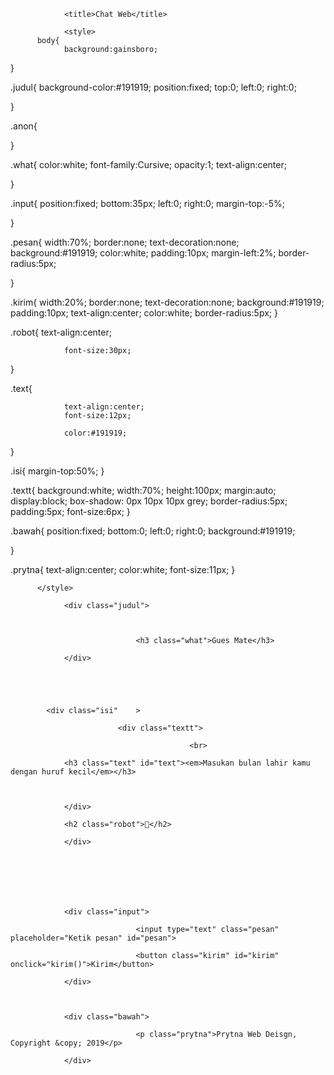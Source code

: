 

<html lang="in">

<head>

				<title>Chat Web</title>

				<style>
          body{
				background:gainsboro;
}


.judul{
				background-color:#191919;
				position:fixed;
				top:0;
				left:0;
				right:0;
				
				
}

.anon{
				
}

.what{
				color:white;
				font-family:Cursive;
				opacity:1;
				text-align:center;
				
}

.input{
				position:fixed;
				bottom:35px;
				left:0;
				right:0;
				margin-top:-5%;
				
}


.pesan{
				width:70%;
				border:none;
				text-decoration:none;
				background:#191919;
				color:white;
				padding:10px;
				margin-left:2%;
				border-radius:5px;
				
}

.kirim{
				width:20%;
				border:none;
				text-decoration:none;
				background:#191919;
				padding:10px;
				text-align:center;
				color:white;
				border-radius:5px;
}

.robot{
				text-align:center;
				
				font-size:30px;
}

.text{
				
			
				text-align:center;
				font-size:12px;
			  
				color:#191919;
				
}


.isi{
				margin-top:50%;
}

.textt{
				background:white;
				width:70%;
				height:100px;
				margin:auto;
				display:block;
				box-shadow: 0px 10px 10px grey;
				border-radius:5px;
				padding:5px; font-size:6px;
}

.bawah{
				position:fixed;
				bottom:0;
				left:0;
				right:0;
				background:#191919;
				
}

.prytna{
				text-align:center;
				color:white;
				font-size:11px;
}

          </style>

</head>

<body>

				<div class="judul">

								

								<h3 class="what">Gues Mate</h3>

				</div>

				

				

			<div class="isi"	>

							<div class="textt">

											<br>

				<h3 class="text" id="text"><em>Masukan bulan lahir kamu dengan huruf kecil</em></h3>

				

				</div>

				<h2 class="robot">🤡</h2>

				</div>

				

				

				

				<div class="input">

								<input type="text" class="pesan" placeholder="Ketik pesan" id="pesan">

								<button class="kirim" id="kirim" onclick="kirim()">Kirim</button>

				</div>

				

				<div class="bawah">

								<p class="prytna">Prytna Web Deisgn, Copyright &copy; 2019</p>

				</div>

			

<script>

function kirim() {

  var text;

  var pesan = document.getElementById("pesan").value;

  switch(pesan) {

    case "januari":

      text = "memiliki kepribadian yang serba cepat.Ia tidak memiliki toleransi untuk seorang yang melemahkan langkahnya menuju seuatu.Pasangan yang cocok dengannya adalah seorang yang juga berkemauan keras, penuh ambisi dan bergerak cepat.";

    break;

    case "februari":

    text = "memiliki sifat yang sangat keras kepala tetapi berhati lembut, mereka cocok dengan sosok seseorang yang berhati lembut dan tidak kasar";

    break;

    case "maret":

    text = "seorang yang sangat peduli, berwawasan luas dan sangat memuja pasangan Kamu memerlukan pasangan yang memiliki sifat serupa untuk mendapatkan timba balik";

    break;

    case "april":

    text = "sifat dari bulan april mempunyai sifat mandiri dan berusaha dengan giat untuk mencapai sesuatu apalago dengan kekasih tercinta nya";

    break;

    case "mei":

    text = "memiliki sifat yang rajin dan cepat dalam sega la urusan, mudah untuk memecahkan masalah yang rumit";

    break;

    case "juni":

    text = "di dalam diri bulan juni itu kreatif dan mudah bergaul dengan orang orang di sekitarnya dan memiliki percaya diri yang tinggi";

    break;

    case "juli":

    text = "Dia tidak akan pernah gagal untuk menjadi romantis. Selain itu, dia juga merupakan sosok orang yang rumit, karena pesona alami yang memang telah dimilikinya.";

    break;

    case "agustus":

    text = "memiliki sifat yang mandiri dan keras kepala tetapi memiliki hati yang lemah lembut, dia memiliki sifat yang jujur";

    break;

    case "september":

    text = "Sosok yang lahir di bulan September tahu bagaimana cara memberi kejutan bagi pasangannya Dia tahu bagaimana caranya melepaskan berbagai hal kecil dan menikmati waktu bersama pasanganya";

    break;

    case "oktober":

  text="Dia adalah tipe seseorang yang cerdas, tepat, dan bisa berkomunikasi dengan baik. Dia bisa membuat pasangan merasa istimewa hanya menggunakan kata- kata saja.";

    break;

    case "november":

    text = "Sosok yang lahir di bulan November adalah tipe suami yang sangat kreatif dan ramah, tipe yang berbahaya, karena pasangan tidak akan pernah bisa marah.";

    break;

    case "desember":

    text = "Dia mungkin adalah sosok yang paling santai yang pernah ditemui oleh seseorang. Ia adalah sosok yang bisa menyeimbangkan keadaan, melihat berbaga hal dengan perspektif yang berbeda, membuat pasangan nyaman melalui saat yang paling sulit sekalipun.";

    break;

    default:

    text = "Harap masukan bulan lahir anda dengan huruf kecil dan benar";

  }

  document.getElementById("text").innerHTML = text;

}

</script>

</body>

</html>


